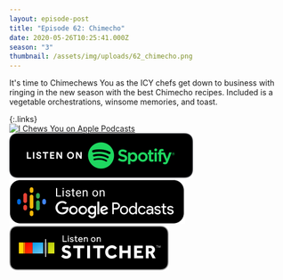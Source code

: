 ```yaml
---
layout: episode-post
title: "Episode 62: Chimecho"
date: 2020-05-26T10:25:41.000Z
season: "3"
thumbnail: /assets/img/uploads/62_chimecho.png
---
```

It's time to Chimechews You as the ICY chefs get down to business with ringing in the new season with the best Chimecho recipes. Included is a vegetable orchestrations, winsome memories, and toast.

{:.links}  
[![I Chews You on Apple Podcasts](https://linkmaker.itunes.apple.com/en-us/badge-lrg.svg?releaseDate=2019-04-16T00:00:00Z&kind=podcast&bubble=podcasts)](https://podcasts.apple.com/us/podcast/62-chimecho/id1455409177?i=1000475830141)  [![I Chews You on Spotify](/assets/img/uploads/spotify-badge-button.svg)](https://open.spotify.com/episode/5AqawFaqACjrefkz3XRCq3)  [![I Chews You on Google Podcasts](/assets/img/uploads/google-podcasts-badge-button.svg)](https://podcasts.google.com/feed/aHR0cHM6Ly9pY2hld3N5b3UubGlic3luLmNvbS9yc3M/episode/NmE2OWVkY2QtNzMwMi00ODAxLTlhOGQtMjFiZmM3ZTU4MzMy?ved=0CAcQ38oDahcKEwjwvYL4-NHpAhUAAAAAHQAAAAAQAg)  [![I Chews You on Stitcher](/assets/img/uploads/stitcher-badge-button.svg)](https://www.stitcher.com/s?eid=69933150)